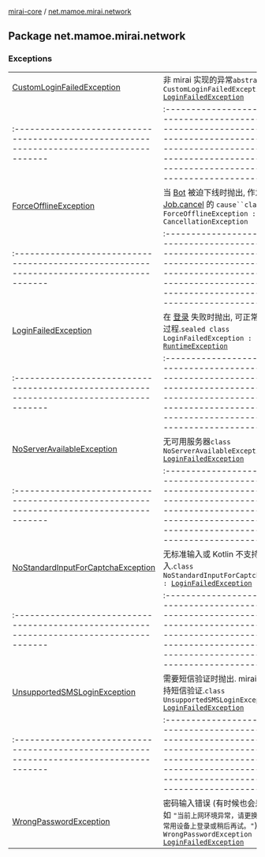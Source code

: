 [mirai-core](../index.md) / [net.mamoe.mirai.network](./index.md)

## Package net.mamoe.mirai.network

### Exceptions
|||
|:----------------------------------------------------------------------------------------|:---------------------------------------------------------------------------------------------------------------------------------------------------------------------------------------------------------|
| [CustomLoginFailedException](-custom-login-failed-exception/index.md) | 非 mirai 实现的异常`abstract class CustomLoginFailedException : `[`LoginFailedException`](-login-failed-exception/index.md) ||||
|:----------------------------------------------------------------------------------------|:---------------------------------------------------------------------------------------------------------------------------------------------------------------------------------------------------------|
| [ForceOfflineException](-force-offline-exception/index.md) | 当 [Bot](../net.mamoe.mirai/-bot/index.md) 被迫下线时抛出, 作为 [Job.cancel](#) 的 `cause``class ForceOfflineException : CancellationException` ||||
|:----------------------------------------------------------------------------------------|:---------------------------------------------------------------------------------------------------------------------------------------------------------------------------------------------------------|
| [LoginFailedException](-login-failed-exception/index.md) | 在 [登录](../net.mamoe.mirai/-bot/login.md) 失败时抛出, 可正常地中断登录过程.`sealed class LoginFailedException : `[`RuntimeException`](https://kotlinlang.org/api/latest/jvm/stdlib/kotlin/-runtime-exception/index.html) ||||
|:----------------------------------------------------------------------------------------|:---------------------------------------------------------------------------------------------------------------------------------------------------------------------------------------------------------|
| [NoServerAvailableException](-no-server-available-exception/index.md) | 无可用服务器`class NoServerAvailableException : `[`LoginFailedException`](-login-failed-exception/index.md) ||||
|:----------------------------------------------------------------------------------------|:---------------------------------------------------------------------------------------------------------------------------------------------------------------------------------------------------------|
| [NoStandardInputForCaptchaException](-no-standard-input-for-captcha-exception/index.md) | 无标准输入或 Kotlin 不支持此输入.`class NoStandardInputForCaptchaException : `[`LoginFailedException`](-login-failed-exception/index.md) ||||
|:----------------------------------------------------------------------------------------|:---------------------------------------------------------------------------------------------------------------------------------------------------------------------------------------------------------|
| [UnsupportedSMSLoginException](-unsupported-s-m-s-login-exception/index.md) | 需要短信验证时抛出. mirai 目前还不支持短信验证.`class UnsupportedSMSLoginException : `[`LoginFailedException`](-login-failed-exception/index.md) ||||
|:----------------------------------------------------------------------------------------|:---------------------------------------------------------------------------------------------------------------------------------------------------------------------------------------------------------|
| [WrongPasswordException](-wrong-password-exception/index.md) | 密码输入错误 (有时候也会是其他错误, 如 `"当前上网环境异常，请更换网络环境或在常用设备上登录或稍后再试。"`)`class WrongPasswordException : `[`LoginFailedException`](-login-failed-exception/index.md) |

